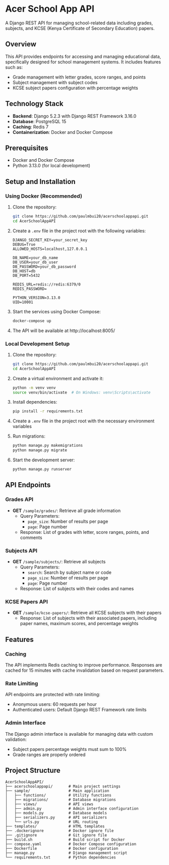 # Acer School App API

A Django REST API for managing school-related data including grades, subjects, and KCSE (Kenya Certificate of Secondary Education) papers.

## Overview

This API provides endpoints for accessing and managing educational data, specifically designed for school management systems. It includes features such as:

- Grade management with letter grades, score ranges, and points
- Subject management with subject codes
- KCSE subject papers configuration with percentage weights

## Technology Stack

- **Backend**: Django 5.2.3 with Django REST Framework 3.16.0
- **Database**: PostgreSQL 15
- **Caching**: Redis 7
- **Containerization**: Docker and Docker Compose

## Prerequisites

- Docker and Docker Compose
- Python 3.13.0 (for local development)

## Setup and Installation

### Using Docker (Recommended)

1. Clone the repository:
   ```bash
   git clone https://github.com/paulmbui20/acerschoolappapi.git
   cd AcerSchoolAppAPI
   ```

2. Create a `.env` file in the project root with the following variables:
   ```
   DJANGO_SECRET_KEY=your_secret_key
   DEBUG=True
   ALLOWED_HOSTS=localhost,127.0.0.1
   
   DB_NAME=your_db_name
   DB_USER=your_db_user
   DB_PASSWORD=your_db_password
   DB_HOST=db
   DB_PORT=5432
   
   REDIS_URL=redis://redis:6379/0
   REDIS_PASSWORD=
   
   PYTHON_VERSION=3.13.0
   UID=10001
   ```

3. Start the services using Docker Compose:
   ```bash
   docker-compose up
   ```

4. The API will be available at http://localhost:8005/

### Local Development Setup

1. Clone the repository:
   ```bash
   git clone https://github.com/paulmbui20/acerschoolappapi.git
   cd AcerSchoolAppAPI
   ```

2. Create a virtual environment and activate it:
   ```bash
   python -m venv venv
   source venv/bin/activate  # On Windows: venv\Scripts\activate
   ```

3. Install dependencies:
   ```bash
   pip install -r requirements.txt
   ```

4. Create a `.env` file in the project root with the necessary environment variables
5. Run migrations:
   ```bash
   python manage.py makemigrations
   python manage.py migrate
   ```

6. Start the development server:
   ```bash
   python manage.py runserver
   ```

## API Endpoints

### Grades API

- **GET** `/sample/grades/`: Retrieve all grade information
  - Query Parameters:
    - `page_size`: Number of results per page
    - `page`: Page number
  - Response: List of grades with letter, score ranges, points, and comments

### Subjects API

- **GET** `/sample/subjects/`: Retrieve all subjects
  - Query Parameters:
    - `search`: Search by subject name or code
    - `page_size`: Number of results per page
    - `page`: Page number
  - Response: List of subjects with their codes and names

### KCSE Papers API

- **GET** `/sample/kcse-papers/`: Retrieve all KCSE subjects with their papers
  - Response: List of subjects with their associated papers, including paper names, maximum scores, and percentage weights

## Features

### Caching

The API implements Redis caching to improve performance. Responses are cached for 15 minutes with cache invalidation based on request parameters.

### Rate Limiting

API endpoints are protected with rate limiting:
- Anonymous users: 60 requests per hour
- Authenticated users: Default Django REST Framework rate limits

### Admin Interface

The Django admin interface is available for managing data with custom validation:
- Subject papers percentage weights must sum to 100%
- Grade ranges are properly ordered

## Project Structure

```
AcerSchoolAppAPI/
├── acerschoolappapi/       # Main project settings
├── sample/                 # Main application
│   ├── functions/          # Utility functions
│   ├── migrations/         # Database migrations
│   ├── views/              # API views
│   ├── admin.py            # Admin interface configuration
│   ├── models.py           # Database models
│   ├── serializers.py      # API serializers
│   └── urls.py             # URL routing
├── templates/              # HTML templates
├── .dockerignore           # Docker ignore file
├── .gitignore              # Git ignore file
├── build.sh                # Build script for Docker
├── compose.yaml            # Docker Compose configuration
├── Dockerfile              # Docker configuration
├── manage.py               # Django management script
└── requirements.txt        # Python dependencies
```

